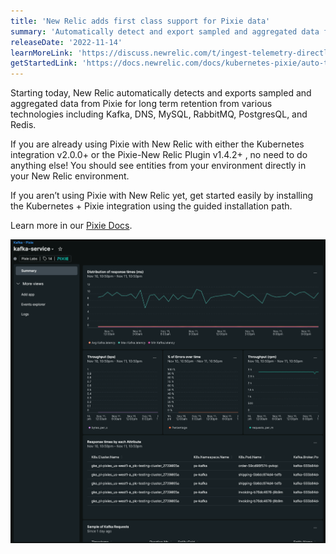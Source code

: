 ```yaml
---
title: 'New Relic adds first class support for Pixie data'
summary: 'Automatically detect and export sampled and aggregated data from Pixie for long term retention'
releaseDate: '2022-11-14'
learnMoreLink: 'https://discuss.newrelic.com/t/ingest-telemetry-directly-from-lambda-using-new-relic-extensions/190989' 
getStartedLink: 'https://docs.newrelic.com/docs/kubernetes-pixie/auto-telemetry-pixie/understand-use-data/explore-pixie-data/'
---
```


Starting today, New Relic automatically detects and exports sampled and aggregated data from Pixie for long term retention from various technologies including Kafka, DNS, MySQL, RabbitMQ, PostgresQL, and Redis. 

If you are already using Pixie with New Relic with either the Kubernetes integration v2.0.0+  or the Pixie-New Relic Plugin v1.4.2+ , no need to do anything else! You should see entities from your environment directly in your New Relic environment. 

If you aren’t using Pixie with New Relic yet, get started easily by installing the Kubernetes + Pixie integration using the guided installation path.

Learn more in our [Pixie Docs](https://docs.newrelic.com/docs/kubernetes-pixie/auto-telemetry-pixie/understand-use-data/explore-pixie-data/).

![Kafka observability data detected by Pixie displayed in New Relic](./images/pixie-entity.png "Kafka observability data detected by Pixie displayed in New Relic")
